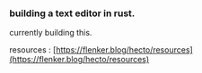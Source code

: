 ### building a text editor in rust.

currently building this.

resources : [https://flenker.blog/hecto/resources](https://flenker.blog/hecto/resources)
